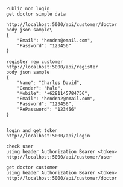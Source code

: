 	Public non login 
	get doctor simple data

	http://localhost:5000/api/customer/doctor   
	body json sample\
	{
		"Email": "hendra@email.com",
		"Password": "123456"
	}

	register new customer
	http://localhost:5000/api/register    
	body json sample
	{
		"Name": "Charles David",
		"Gender": "Male",
		"Mobile": "+6281145784756",
		"Email": "hendra2@email.com",
		"Password": "123456",
		"RePassword": "123456"
	}


	login and get token
	http://localhost:5000/api/login   

	check user
	using header Authorization Bearer <token>
	http://localhost:5000/api/customer/user         

	get doctor customer
	using header Authorization Bearer <token>
	http://localhost:5000/api/customer/doctor
